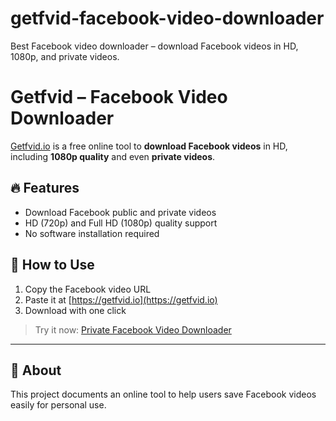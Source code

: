 # getfvid-facebook-video-downloader
Best Facebook video downloader – download Facebook videos in HD, 1080p, and private videos.
# Getfvid – Facebook Video Downloader

[Getfvid.io](https://getfvid.io) is a free online tool to **download Facebook videos** in HD, including **1080p quality** and even **private videos**.

## 🔥 Features
- Download Facebook public and private videos
- HD (720p) and Full HD (1080p) quality support
- No software installation required

## 📌 How to Use
1. Copy the Facebook video URL
2. Paste it at [https://getfvid.io](https://getfvid.io)
3. Download with one click

> Try it now: [Private Facebook Video Downloader](https://getfvid.io/private-facebook-video-downloader)

---

## 🧠 About
This project documents an online tool to help users save Facebook videos easily for personal use.
